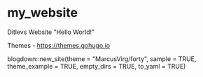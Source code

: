 # my_website
Ditlevs Website
"Hello World!"

Themes - https://themes.gohugo.io


blogdown::new_site(theme = "MarcusVirg/forty", sample = TRUE,
theme_example = TRUE, empty_dirs = TRUE, to_yaml = TRUE)